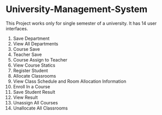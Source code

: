 # University-Management-System

This Project works only for single semester of a university. It has 14 user interfaces.

1. Save Department
2. View  All Departments
3. Course Save
4. Teacher Save
5. Course Assign to Teacher
6. View Course Statics
7. Register Student
8. Allocate Classrooms
9. View Class Schedule and Room Allocation Information
10. Enroll In a Course
11. Save Student Result
12. View Result
13. Unassign All Courses
14. Unallocate All Classrooms 
